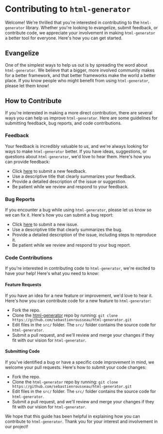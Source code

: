 # Contributing to `html-generator`

Welcome! We're thrilled that you're interested in contributing to the `html-generator` library. Whether you're looking to evangelize, submit feedback, or contribute code, we appreciate your involvement in making `html-generator` a better tool for everyone. Here's how you can get started.

## Evangelize

One of the simplest ways to help us out is by spreading the word about `html-generator`. We believe that a bigger, more involved community makes for a better framework, and that better frameworks make the world a better place. If you know people who might benefit from using `html-generator`, please let them know!

## How to Contribute

If you're interested in making a more direct contribution, there are several ways you can help us improve `html-generator`. Here are some guidelines for submitting feedback, bug reports, and code contributions.

### Feedback

Your feedback is incredibly valuable to us, and we're always looking for ways to make `html-generator` better. If you have ideas, suggestions, or questions about `html-generator`, we'd love to hear them. Here's how you can provide feedback:

- Click [here][02] to submit a new feedback.
- Use a descriptive title that clearly summarizes your feedback.
- Provide a detailed description of the issue or suggestion.
- Be patient while we review and respond to your feedback.

### Bug Reports

If you encounter a bug while using `html-generator`, please let us know so we can fix it. Here's how you can submit a bug report:

- Click [here][02] to submit a new issue.
- Use a descriptive title that clearly summarizes the bug.
- Provide a detailed description of the issue, including steps to reproduce it.
- Be patient while we review and respond to your bug report.

### Code Contributions

If you're interested in contributing code to `html-generator`, we're excited to have your help! Here's what you need to know:

#### Feature Requests

If you have an idea for a new feature or improvement, we'd love to hear it. Here's how you can contribute code for a new feature to `html-generator`:

- Fork the repo.
- Clone the [html-generator][01] repo by running:
  `git clone https://github.com/sebastienrousseau/html-generator.git`
- Edit files in the `src/` folder. The `src/` folder contains the source code for `html-generator`.
- Submit a pull request, and we'll review and merge your changes if they fit with our vision for `html-generator`.

#### Submitting Code

If you've identified a bug or have a specific code improvement in mind, we welcome your pull requests. Here's how to submit your code changes:

- Fork the repo.
- Clone the `html-generator` repo by running:
  `git clone https://github.com/sebastienrousseau/html-generator.git`
- Edit files in the `src/` folder. The `src/` folder contains the source code for `html-generator`.
- Submit a pull request, and we'll review and merge your changes if they fit with our vision for `html-generator`.

We hope that this guide has been helpful in explaining how you can contribute to `html-generator`. Thank you for your interest and involvement in our project!

[01]: https://github.com/sebastienrousseau/html-generator
[02]: https://github.com/sebastienrousseau/html-generator/issues/new

